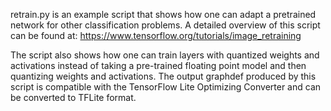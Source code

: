 retrain.py is an example script that shows how one can adapt a pretrained
network for other classification problems. A detailed overview of this script
can be found at: https://www.tensorflow.org/tutorials/image_retraining

The script also shows how one can train layers
with quantized weights and activations instead of taking a pre-trained floating
point model and then quantizing weights and activations.
The output graphdef produced by this script is compatible with the TensorFlow
Lite Optimizing Converter and can be converted to TFLite format.

